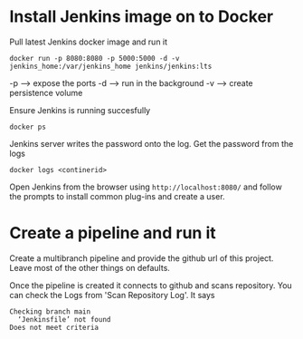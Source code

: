 # Install Jenkins image on to Docker

Pull latest Jenkins docker image and run it

```
docker run -p 8080:8080 -p 5000:5000 -d -v jenkins_home:/var/jenkins_home jenkins/jenkins:lts
```

-p --> expose the ports
-d --> run in the background
-v --> create persistence volume

Ensure Jenkins is running succesfully
```
docker ps
```

Jenkins server writes the password onto the log.  Get the password from the logs
```
docker logs <continerid>
```

Open Jenkins from the browser using `http://localhost:8080/` and follow the prompts to install common plug-ins and create a user.

# Create a pipeline and run it
Create a multibranch pipeline and provide the github url of this project.  Leave most of the other things on defaults.

Once the pipeline is created it connects to github and scans repository.  You can check the Logs from 'Scan Repository Log'.  It says 

    Checking branch main
      ‘Jenkinsfile’ not found
    Does not meet criteria




